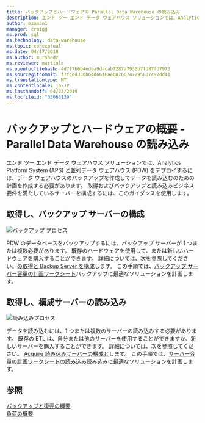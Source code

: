 ```yaml
---
title: バックアップとハードウェアの Parallel Data Warehouse の読み込み
description: エンド ツー エンド データ ウェアハウス ソリューションでは、Analytics Platform System (APS) と並列データ ウェアハウス (PDW) をデプロイするには、データ ウェアハウスのバックアップを作成してデータを読み込むのための計画を作成する必要があります。 取得およびバックアップと読み込みビジネス要件を満たしているサーバーを構成するには、このガイダンスを使用します。
author: mzaman1
manager: craigg
ms.prod: sql
ms.technology: data-warehouse
ms.topic: conceptual
ms.date: 04/17/2018
ms.author: murshedz
ms.reviewer: martinle
ms.openlocfilehash: 4d7f7b6b4edea9dacab7287a7936b7fd87fd7973
ms.sourcegitcommit: f7fced330b64d6616aeb8766747295807c92dd41
ms.translationtype: MT
ms.contentlocale: ja-JP
ms.lasthandoff: 04/23/2019
ms.locfileid: "63065139"
---
```

# <a name="backup-and-loading-hardware-overview---parallel-data-warehouse"></a>バックアップとハードウェアの概要 - Parallel Data Warehouse の読み込み
エンド ツー エンド データ ウェアハウス ソリューションでは、Analytics Platform System (APS) と並列データ ウェアハウス (PDW) をデプロイするには、データ ウェアハウスのバックアップを作成してデータを読み込むのための計画を作成する必要があります。 取得およびバックアップと読み込みビジネス要件を満たしているサーバーを構成するには、このガイダンスを使用します。  
  
## <a name="acquire-and-configure-backup-servers"></a>取得し、バックアップ サーバーの構成  
![バックアップ プロセス](media/backup-process.png "バックアップ プロセス")  
  
PDW のデータベースをバックアップするには、バックアップ サーバーが 1 つまたは複数必要があります。 既存のハードウェアを使用して、または新しいハードウェアを購入することができます。 詳細については、次を参照してください。[の取得と Backup Server を構成](acquire-and-configure-backup-server.md)します。 この手順では、[バックアップ サーバー容量の計画ワークシート](backup-capacity-planning-worksheet.md)バックアップに最適なソリューションを計画します。  
  
## <a name="acquire-and-configure-loading-servers"></a>取得し、構成サーバーの読み込み  
![読み込みプロセス](media/loading-process.png "読み込みプロセス")  
  
データを読み込むには、1 つまたは複数のサーバーの読み込みする必要があります。 既存の ETL は、自分または他のサーバーを使用することができますか、新しいサーバーを購入することができます。 詳細については、次を参照してください。 [Acquire 読み込みサーバーの構成と](acquire-and-configure-loading-server.md)します。 この手順では、[サーバー容量の計画ワークシートの読み込み](loading-server-capacity-planning-worksheet.md)読み込みに最適なソリューションを計画します。  
  
## <a name="see-also"></a>参照  
[バックアップと復元の概要](backup-and-restore-overview.md)  
[負荷の概要](load-overview.md)  
  
